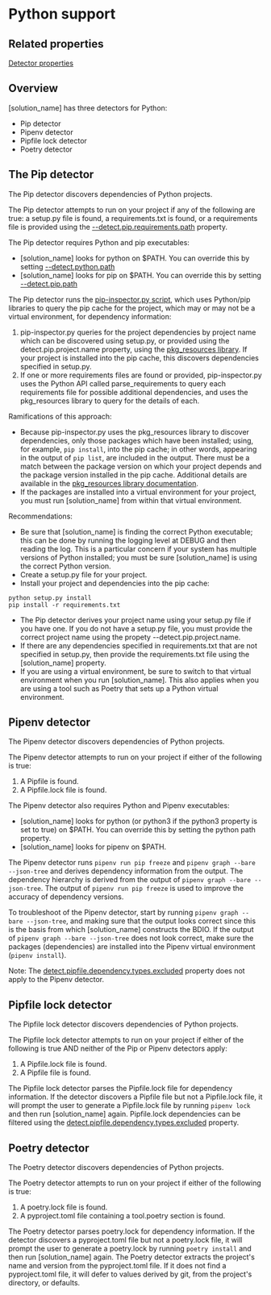 # Python support

## Related properties

[Detector properties](../properties/detectors/python.md)

## Overview

[solution_name] has three detectors for Python:

* Pip detector
* Pipenv detector
* Pipfile lock detector
* Poetry detector

## The Pip detector

The Pip detector discovers dependencies of Python projects.

The Pip detector attempts to run on your project if any of the following are true: a setup.py file is found, a requirements.txt is found, or a requirements file is provided using the [--detect.pip.requirements.path](../properties/detectors/pip.md#pip-requirements-path) property.

The Pip detector requires Python and pip executables:

* [solution_name] looks for python on $PATH. You can override this by setting [--detect.python.path](../properties/detectors/python.md#python-executable)
* [solution_name] looks for pip on $PATH. You can override this by setting [--detect.pip.path](../properties/detectors/pip.md#pip-executable)

The Pip detector runs the [pip-inspector.py script](https://github.com/blackducksoftware/detect/blob/master/src/main/resources/pip-inspector.py), which uses Python/pip libraries to query the pip cache for the project, which may or may not be a virtual environment, for dependency information:

1. pip-inspector.py queries for the project dependencies by project name which can be discovered using setup.py, or provided using the detect.pip.project.name property, using the [pkg_resources library](https://setuptools.readthedocs.io/en/latest/pkg_resources.html). If your project is installed into the pip cache, this discovers dependencies specified in setup.py.
1. If one or more requirements files are found or provided, pip-inspector.py uses the Python API called parse_requirements to query each requirements file for possible additional dependencies, and uses the pkg_resources library to query for the details of each.

Ramifications of this approach:

* Because pip-inspector.py uses the pkg_resources library to discover dependencies, only those packages which have been installed; using, for example, `pip install`, into the pip cache; in other words, appearing in the output of `pip list`, are included in the output. There must be a match between the package version on which your project depends and the package version installed in the pip cache. Additional details are available in the [pkg_resources library documentation](https://setuptools.readthedocs.io/en/latest/pkg_resources.html).
* If the packages are installed into a virtual environment for your project, you must run [solution_name] from within that virtual environment.

Recommendations:

* Be sure that [solution_name] is finding the correct Python executable; this can be done by running the logging level at DEBUG and then reading the log. This is a particular concern if your system has multiple versions of Python installed; you must be sure [solution_name] is using the correct Python version.
* Create a setup.py file for your project.
* Install your project and dependencies into the pip cache:
````
python setup.py install
pip install -r requirements.txt
````
* The Pip detector derives your project name using your setup.py file if you have one. If you do not have a setup.py file, you must provide the correct project name using the propety --detect.pip.project.name.
* If there are any dependencies specified in requirements.txt that are not specified in setup.py, then provide the requirements.txt file using the [solution_name] property.
* If you are using a virtual environment, be sure to switch to that virtual environment when you run [solution_name]. This also applies when you are using a tool such as Poetry that sets up a Python virtual environment.

## Pipenv detector

The Pipenv detector discovers dependencies of Python projects.

The Pipenv detector attempts to run on your project if either of the following is true:

1. A Pipfile is found.
1. A Pipfile.lock file is found.

The Pipenv detector also requires Python and Pipenv executables:

* [solution_name] looks for python (or python3 if the python3 property is set to true) on $PATH. You can override this by setting the python path property.
* [solution_name] looks for pipenv on $PATH.

The Pipenv detector runs `pipenv run pip freeze` and `pipenv graph --bare --json-tree` and derives dependency information from the output. The dependency hierarchy is derived from the output of `pipenv graph --bare --json-tree`. The output of `pipenv run pip freeze` is used to improve the accuracy of dependency versions.

To troubleshoot of the Pipenv detector, start by running `pipenv graph --bare --json-tree`, and making sure that the output looks correct since this is the basis from which [solution_name] constructs the BDIO. If the output of `pipenv graph --bare --json-tree` does not look correct, make sure the packages (dependencies) are installed into the Pipenv virtual environment (`pipenv install`).

Note: The [detect.pipfile.dependency.types.excluded](../properties/detectors/pip.md#pipfile-dependency-types-excluded) property does not apply to the Pipenv detector.

## Pipfile lock detector

The Pipfile lock detector discovers dependencies of Python projects.

The Pipfile lock detector attempts to run on your project if either of the following is true AND neither of the Pip or Pipenv detectors apply:

1. A Pipfile.lock file is found.
2. A Pipfile file is found.

The Pipfile lock detector parses the Pipfile.lock file for dependency information. If the detector discovers a Pipfile file but not a Pipfile.lock file, it will prompt the user to generate a Pipfile.lock file by running `pipenv lock` and then run [solution_name] again.
Pipfile.lock dependencies can be filtered using the [detect.pipfile.dependency.types.excluded](../properties/detectors/pip.md#pipfile-dependency-types-excluded) property.

## Poetry detector

The Poetry detector discovers dependencies of Python projects.

The Poetry detector attempts to run on your project if either of the following is true:

1. A poetry.lock file is found.
2. A pyproject.toml file containing a tool.poetry section is found.

The Poetry detector parses poetry.lock for dependency information. If the detector discovers a pyproject.toml file but not a poetry.lock file, it will prompt the user to generate a poetry.lock by running `poetry install` and then run [solution_name] again.
The Poetry detector extracts the project's name and version from the pyproject.toml file.  If it does not find a pyproject.toml file, it will defer to values derived by git, from the project's directory, or defaults.
